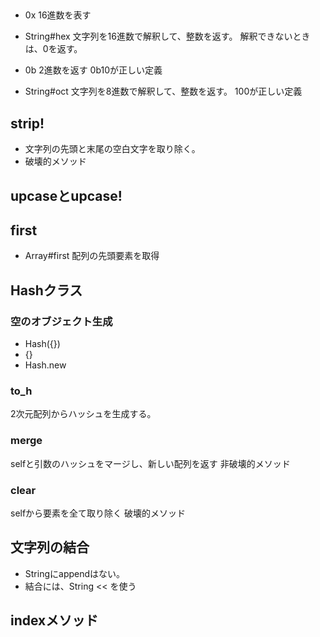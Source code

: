 ##

- 0x 16進数を表す

- String#hex
文字列を16進数で解釈して、整数を返す。
解釈できないときは、0を返す。

- 0b 2進数を返す
0b10が正しい定義

- String#oct
文字列を8進数で解釈して、整数を返す。
100が正しい定義

## strip!

- 文字列の先頭と末尾の空白文字を取り除く。
- 破壊的メソッド

## upcaseとupcase!


## first

- Array#first
配列の先頭要素を取得

## Hashクラス

###  空のオブジェクト生成

- Hash({})
- {}
- Hash.new

### to_h
2次元配列からハッシュを生成する。

### merge
selfと引数のハッシュをマージし、新しい配列を返す
非破壊的メソッド

### clear
selfから要素を全て取り除く
破壊的メソッド

## 文字列の結合

- Stringにappendはない。
- 結合には、String << を使う

## indexメソッド